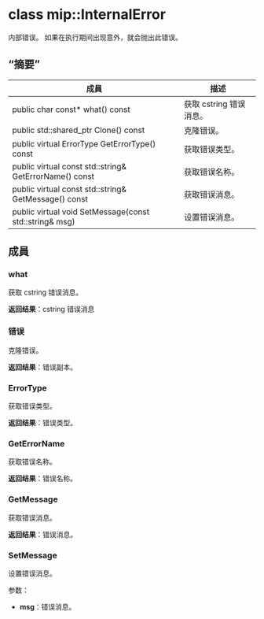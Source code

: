 # <a name="class-mipinternalerror"></a>class mip::InternalError 
内部错误。 如果在执行期间出现意外，就会抛出此错误。
  
## <a name="summary"></a>“摘要”
 成員                        | 描述                                
--------------------------------|---------------------------------------------
 public char const* what() const  |  获取 cstring 错误消息。
public std::shared_ptr<Error> Clone() const  |  克隆错误。
 public virtual ErrorType GetErrorType() const  |  获取错误类型。
 public virtual const std::string& GetErrorName() const  |  获取错误名称。
 public virtual const std::string& GetMessage() const  |  获取错误消息。
 public virtual void SetMessage(const std::string& msg)  |  设置错误消息。
  
## <a name="members"></a>成員
  
### <a name="what"></a>what
获取 cstring 错误消息。

  
**返回结果**：cstring 错误消息
  
### <a name="error"></a>错误
克隆错误。

  
**返回结果**：错误副本。
  
### <a name="errortype"></a>ErrorType
获取错误类型。

  
**返回结果**：错误类型。
  
### <a name="geterrorname"></a>GetErrorName
获取错误名称。

  
**返回结果**：错误名称。
  
### <a name="getmessage"></a>GetMessage
获取错误消息。

  
**返回结果**：错误消息。
  
### <a name="setmessage"></a>SetMessage
设置错误消息。

参数：  
* **msg**：错误消息。

